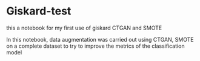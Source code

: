 # Giskard-test
this a notebook for my first use of giskard CTGAN and SMOTE

In this notebook, data augmentation was carried out using CTGAN, SMOTE on a complete dataset to try to improve the metrics of the classification model


